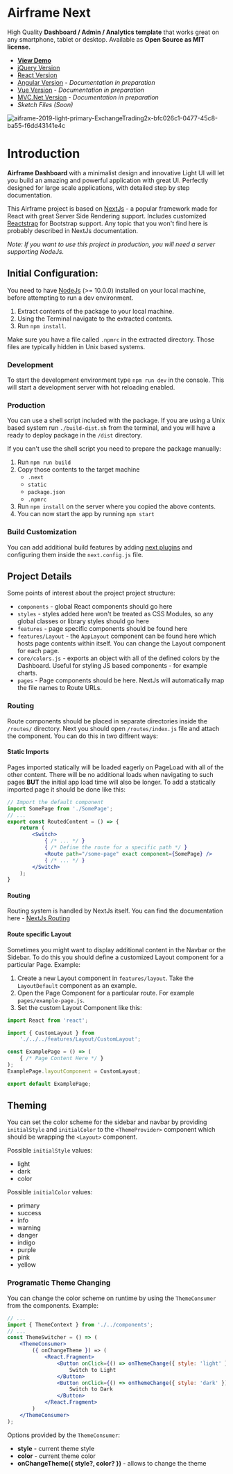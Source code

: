 # Airframe Next

High Quality **Dashboard / Admin / Analytics template** that works great on any smartphone, tablet or desktop. Available as **Open Source as MIT license.**

- [**View Demo**](http://nextjs.webkom.co/)
- [jQuery Version](http://dashboards.webkom.co/jquery/airframe) 
- [React Version](https://github.com/0wczar/airframe-react/)
- [Angular Version](http://dashboards.webkom.co/angular/airframe) - _Documentation in preparation_
- [Vue Version](http://dashboards.webkom.co/vue/airframe) - _Documentation in preparation_
- [MVC.Net Version](http://dashboards.webkom.co/net-mvc/airframe) - _Documentation in preparation_
- *Sketch Files (Soon)*

![aiframe-2019-light-primary-ExchangeTrading2x-bfc026c1-0477-45c8-ba55-f6dd43141e4c](https://user-images.githubusercontent.com/2330394/63061353-20ea4600-bef5-11e9-84c8-000a6dceea4d.png)

# Introduction

**Airframe Dashboard** with a minimalist design and innovative Light UI will let you build an amazing and powerful application with great UI. Perfectly designed for large scale applications, with detailed step by step documentation.

This Airframe project is based on [NextJs](https://github.com/zeit/next.js/) - a popular framework made for React with great Server Side Rendering support. Includes customized [Reactstrap](https://reactstrap.github.io)
for Bootstrap support. Any topic that you won't find here is probably described in NextJs documentation.

_Note: If you want to use this project in production, you will need a server supporting NodeJs._

## Initial Configuration:
You need to have [NodeJs](https://nodejs.org/en/) (>= 10.0.0) installed on your local machine, before attempting to run a dev environment.

1. Extract contents of the package to your local machine.
2. Using the Terminal navigate to the extracted contents.
3. Run `npm install`.

Make sure you have a file called `.npmrc` in the extracted directory. Those files are typically hidden in Unix based systems.

### Development
To start the development environment type `npm run dev` in the console. This will start a development server with hot reloading enabled.

### Production
You can use a shell script included with the package. If you are using a Unix based system run `./build-dist.sh` from the terminal, and you will have a ready to deploy package in the `/dist` directory.

If you can't use the shell script you need to prepare the package manually:
1. Run `npm run build`
2. Copy those contents to the target machine
    * `.next`
    * `static`
    * `package.json`
    * `.npmrc`
3. Run `npm install` on the server where you copied the above contents.
4. You can now start the app by running `npm start`

### Build Customization
You can add additional build features by adding [next plugins](https://github.com/zeit/next-plugins) and configuring them inside the `next.config.js` file.

## Project Details
Some points of interest about the project project structure:

* `components` - global React components should go here
* `styles` - styles added here won't be treated as CSS Modules, so any global classes or library styles should go here
* `features` - page specific components should be found here
* `features/Layout` - the `AppLayout` component can be found here which hosts page contents within itself. You can change the Layout component for each page.
* `core/colors.js` - exports an object with all of the defined colors by the Dashboard. Useful for styling JS based components - for example charts.
* `pages` - Page components should be here. NextJs will automatically map the file names to Route URLs.

### Routing
Route components should be placed in separate directories inside the `/routes/` directory. Next you should open `/routes/index.js` file and attach the component. You can do this in two diffrent ways:

#### Static Imports
Pages imported statically will be loaded eagerly on PageLoad with all of the other content. There will be no additional loads when navigating to such pages **BUT** the initial app load time will also be longer. To add a statically imported page it should be done like this:

```jsx
// Import the default component
import SomePage from './SomePage';
// ...
export const RoutedContent = () => {
    return (
        <Switch>
            { /* ... */ }
            { /* Define the route for a specific path */ }
            <Route path="/some-page" exact component={SomePage} />
            { /* ... */ }
        </Switch>
    );
}
```

#### Routing
Routing system is handled by NextJs itself. You can find the documentation here - [NextJs Routing](https://nextjs.org/docs#routing)

#### Route specific Layout
Sometimes you might want to display additional content in the Navbar or the Sidebar. To do this you should define a customized Layout component for a particular Page. Example:

1. Create a new Layout component in `features/layout`. Take the `LayoutDefault` component as an example.
2. Open the Page Component for a particular route. For example `pages/example-page.js`.
3. Set the custom Layout Component like this:
```jsx
import React from 'react';

import { CustomLayout } from
    './../../features/Layout/CustomLayout';

const ExamplePage = () => (
    { /* Page Content Here */ }
);
ExamplePage.layoutComponent = CustomLayout;

export default ExamplePage;
```

## Theming
You can set the color scheme for the sidebar and navbar by providing `initialStyle` and `initialColor` to the `<ThemeProvider>` component which should be wrapping the `<Layout>` component.

Possible `initialStyle` values:
* light
* dark
* color

Possible `initialColor` values:
* primary
* success
* info
* warning
* danger
* indigo
* purple
* pink
* yellow

### Programatic Theme Changing
You can change the color scheme on runtime by using the `ThemeConsumer` from the components. Example:
```jsx
// ...
import { ThemeContext } from './../components';
// ...
const ThemeSwitcher = () => (
    <ThemeConsumer>
        ({ onChangeTheme }) => (
            <React.Fragment>
                <Button onClick={() => onThemeChange({ style: 'light' })}>
                    Switch to Light
                </Button>
                <Button onClick={() => onThemeChange({ style: 'dark' })}>
                    Switch to Dark
                </Button>
            </React.Fragment>
        )
    </ThemeConsumer>
);

```

Options provided by the `ThemeConsumer`:
* **style** - current theme style
* **color** - current theme color
* **onChangeTheme({ style?, color? })** - allows to change the theme
